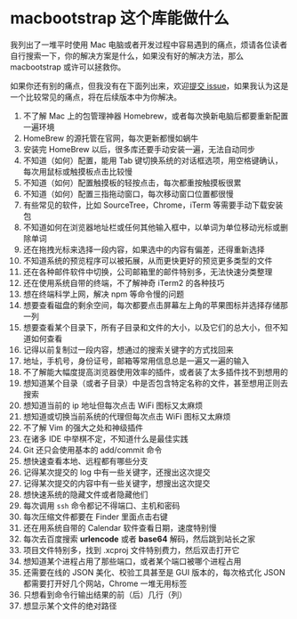 # macbootstrap 这个库能做什么

我列出了一堆平时使用 Mac 电脑或者开发过程中容易遇到的痛点，烦请各位读者自行搜索一下，你的解决方案是什么，如果没有好的解决方法，那么 macbootstrap 或许可以拯救你。

如果你还有别的痛点，但我没有在下面列出来，欢迎[提交 issue](https://github.com/bestswifter/macbootstrap/issues/new)，如果我认为这是一个比较常见的痛点，将在后续版本中为你解决。

1. 不了解 Mac 上的包管理神器 Homebrew，或者每次换新电脑后都要重新配置一遍环境
2. HomeBrew 的源托管在官网，每次更新都慢如蜗牛
3. 安装完 HomeBrew 以后，很多库还要手动安装一遍，无法自动同步
4. 不知道（如何）配置，能用 Tab 键切换系统的对话框选项，用空格键确认，每次用鼠标或触摸板点击比较慢
5. 不知道（如何）配置触摸板的轻按点击，每次都重按触摸板很累
6. 不知道（如何）配置三指拖动窗口，每次移动窗口位置都很慢
7. 有些常见的软件，比如 SourceTree，Chrome，iTerm 等需要手动下载安装包
8. 不知道如何在浏览器地址栏或任何其他输入框中，以单词为单位移动光标或删除单词
9. 还在拖拽光标来选择一段内容，如果选中的内容有偏差，还得重新选择
10. 不知道系统的预览程序可以被拓展，从而更快更好的预览更多类型的文件
11. 还在各种邮件软件中切换，公司邮箱里的邮件特别多，无法快速分类整理
12. 还在使用系统自带的终端，不了解神奇 iTerm2 的各种技巧
13. 想在终端科学上网，解决 npm 等命令慢的问题
14. 想要查看磁盘的剩余空间，每次都要点击屏幕左上角的苹果图标并选择存储那一列
15. 想要查看某个目录下，所有子目录和文件的大小，以及它们的总大小，但不知道如何查看
16. 记得以前复制过一段内容，想通过的搜索关键字的方式找回来
17. 地址，手机号，身份证号，邮箱等常用信息总是一遍又一遍的输入
18. 不了解能大幅度提高浏览器使用效率的插件，或者装了太多插件找不到想用的
10. 想知道某个目录（或者子目录）中是否包含特定名称的文件，甚至想用正则去搜索
11. 想知道当前的 ip 地址但每次点击 WiFi 图标又太麻烦
12. 想知道或切换当前系统的代理但每次点击 WiFi 图标又太麻烦
13. 不了解 Vim 的强大之处和神级插件
14. 在诸多 IDE 中举棋不定，不知道什么是最佳实践
15. Git 还只会使用基本的 add/commit 命令
16. 想快速查看本地、远程都有哪些分支
17. 记得某次提交的 log 中有一些关键字，还搜出这次提交
18. 记得某次提交的内容中有一些关键字，想搜出这次提交
18. 想快速系统的隐藏文件或者隐藏他们
19. 每次调用 `ssh` 命令都记不得端口、主机和密码
20. 每次压缩文件都要在 Finder 里面点击右键
21. 还在用系统自带的 Calendar 软件查看日期，速度特别慢
22. 每次去百度搜索 **urlencode** 或者 **base64** 解码，然后跳到站长之家
23. 项目文件特别多，找到 .xcproj 文件特别费力，然后双击打开它
24. 想知道某个进程占用了那些端口，或者某个端口被哪个进程占用
25. 还需要在线的 JSON 美化、校验工具甚至是 GUI 版本的，每次格式化 JSON 都需要打开好几个网站，Chrome 一堆无用标签
26. 只想看到命令行输出结果的前（后）几行（列）
27. 想显示某个文件的绝对路径

